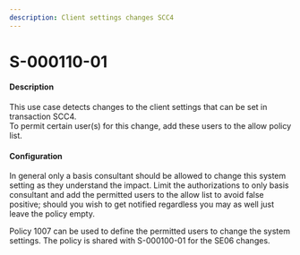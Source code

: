 ```yaml
---
description: Client settings changes SCC4
---
```


# S-000110-01

#### Description

This use case detects changes to the client settings that can be set in transaction SCC4.\
To permit certain user(s) for this change, add these users to the allow policy list.

#### Configuration

In general only a basis consultant should be allowed to change this system setting as they understand the impact. Limit the authorizations to only basis consultant and add the permitted users to the allow list to avoid false positive; should you wish to get notified regardless you may as well just leave the policy empty.

Policy 1007 can be used to define the permitted users to change the system settings. The policy is shared with S-000100-01 for the SE06 changes.
